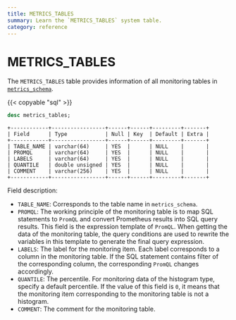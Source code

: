 ```yaml
---
title: METRICS_TABLES
summary: Learn the `METRICS_TABLES` system table.
category: reference
---
```


# METRICS_TABLES

The `METRICS_TABLES` table provides information of all monitoring tables in [`metrics_schema`](/reference/system-databases/metrics-schema.md).

{{< copyable "sql" >}}

```sql
desc metrics_tables;
```

```
+------------+-----------------+------+------+---------+-------+
| Field      | Type            | Null | Key  | Default | Extra |
+------------+-----------------+------+------+---------+-------+
| TABLE_NAME | varchar(64)     | YES  |      | NULL    |       |
| PROMQL     | varchar(64)     | YES  |      | NULL    |       |
| LABELS     | varchar(64)     | YES  |      | NULL    |       |
| QUANTILE   | double unsigned | YES  |      | NULL    |       |
| COMMENT    | varchar(256)    | YES  |      | NULL    |       |
+------------+-----------------+------+------+---------+-------+
```

Field description:

* `TABLE_NAME`: Corresponds to the table name in `metrics_schema`.
* `PROMQL`: The working principle of the monitoring table is to map SQL statements to `PromQL` and convert Prometheus results into SQL query results. This field is the expression template of `PromQL`. When getting the data of the monitoring table, the query conditions are used to rewrite the variables in this template to generate the final query expression.
* `LABELS`: The label for the monitoring item. Each label corresponds to a column in the monitoring table. If the SQL statement contains filter of the corresponding column, the corresponding `PromQL` changes accordingly.
* `QUANTILE`: The percentile. For monitoring data of the histogram type, specify a default percentile. If the value of this field is `0`, it means that the monitoring item corresponding to the monitoring table is not a histogram.
* `COMMENT`: The comment for the monitoring table.

